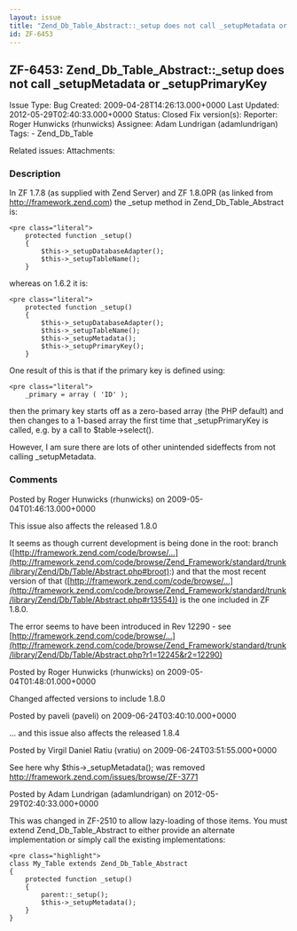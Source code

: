 ```yaml
---
layout: issue
title: "Zend_Db_Table_Abstract::_setup does not call _setupMetadata or _setupPrimaryKey"
id: ZF-6453
---
```


ZF-6453: Zend\_Db\_Table\_Abstract::\_setup does not call \_setupMetadata or \_setupPrimaryKey
----------------------------------------------------------------------------------------------

 Issue Type: Bug Created: 2009-04-28T14:26:13.000+0000 Last Updated: 2012-05-29T02:40:33.000+0000 Status: Closed Fix version(s): 
 Reporter:  Roger Hunwicks (rhunwicks)  Assignee:  Adam Lundrigan (adamlundrigan)  Tags: - Zend\_Db\_Table
 
 Related issues: 
 Attachments: 
### Description

In ZF 1.7.8 (as supplied with Zend Server) and ZF 1.8.0PR (as linked from <http://framework.zend.com>) the \_setup method in Zend\_Db\_Table\_Abstract is:

 
    <pre class="literal">
        protected function _setup()
        {
            $this->_setupDatabaseAdapter();
            $this->_setupTableName();
        }


whereas on 1.6.2 it is:

 
    <pre class="literal">
        protected function _setup()
        {
            $this->_setupDatabaseAdapter();
            $this->_setupTableName();
            $this->_setupMetadata();
            $this->_setupPrimaryKey();
        }


One result of this is that if the primary key is defined using:

 
    <pre class="literal">
        _primary = array ( 'ID' );


then the primary key starts off as a zero-based array (the PHP default) and then changes to a 1-based array the first time that \_setupPrimaryKey is called, e.g. by a call to $table->select().

However, I am sure there are lots of other unintended sideffects from not calling \_setupMetadata.

 

 

### Comments

Posted by Roger Hunwicks (rhunwicks) on 2009-05-04T01:46:13.000+0000

This issue also affects the released 1.8.0

It seems as though current development is being done in the root: branch ([http://framework.zend.com/code/browse/…](http://framework.zend.com/code/browse/Zend_Framework/standard/trunk/library/Zend/Db/Table/Abstract.php#broot):) and that the most recent version of that ([http://framework.zend.com/code/browse/…](http://framework.zend.com/code/browse/Zend_Framework/standard/trunk/library/Zend/Db/Table/Abstract.php#r13554)) is the one included in ZF 1.8.0.

The error seems to have been introduced in Rev 12290 - see [http://framework.zend.com/code/browse/…](http://framework.zend.com/code/browse/Zend_Framework/standard/trunk/library/Zend/Db/Table/Abstract.php?r1=12245&r2=12290)

 

 

Posted by Roger Hunwicks (rhunwicks) on 2009-05-04T01:48:01.000+0000

Changed affected versions to include 1.8.0

 

 

Posted by paveli (paveli) on 2009-06-24T03:40:10.000+0000

... and this issue also affects the released 1.8.4

 

 

Posted by Virgil Daniel Ratiu (vratiu) on 2009-06-24T03:51:55.000+0000

See here why $this->\_setupMetadata(); was removed <http://framework.zend.com/issues/browse/ZF-3771>

 

 

Posted by Adam Lundrigan (adamlundrigan) on 2012-05-29T02:40:33.000+0000

This was changed in ZF-2510 to allow lazy-loading of those items. You must extend Zend\_Db\_Table\_Abstract to either provide an alternate implementation or simply call the existing implementations:

 
    <pre class="highlight">
    class My_Table extends Zend_Db_Table_Abstract 
    {
        protected function _setup()
        {
            parent::_setup();
            $this->_setupMetadata();
        }
    }


 

 